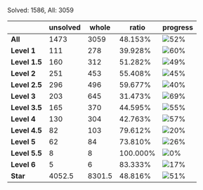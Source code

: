 Solved: 1586, All: 3059

| |unsolved|whole|ratio|progress|
|----|----|----|----|----|
|**All**| 1473 | 3059 | 48.153%| ![52%](https://progress-bar.xyz/52?title=All) |
|**Level 1**| 111 | 278 | 39.928%| ![60%](https://progress-bar.xyz/60?title=All) |
|**Level 1.5**| 160 | 312 | 51.282%| ![49%](https://progress-bar.xyz/49?title=All) |
|**Level 2**| 251 | 453 | 55.408%| ![45%](https://progress-bar.xyz/45?title=All) |
|**Level 2.5**| 296 | 496 | 59.677%| ![40%](https://progress-bar.xyz/40?title=All) |
|**Level 3**| 203 | 645 | 31.473%| ![69%](https://progress-bar.xyz/69?title=All) |
|**Level 3.5**| 165 | 370 | 44.595%| ![55%](https://progress-bar.xyz/55?title=All) |
|**Level 4**| 130 | 304 | 42.763%| ![57%](https://progress-bar.xyz/57?title=All) |
|**Level 4.5**| 82 | 103 | 79.612%| ![20%](https://progress-bar.xyz/20?title=All) |
|**Level 5**| 62 | 84 | 73.810%| ![26%](https://progress-bar.xyz/26?title=All) |
|**Level 5.5**| 8 | 8 | 100.000%| ![0%](https://progress-bar.xyz/0?title=All) |
|**Level 6**| 5 | 6 | 83.333%| ![17%](https://progress-bar.xyz/17?title=All) |
|**Star**|4052.5 | 8301.5 |48.816%| ![51%](https://progress-bar.xyz/51?title=All) |
